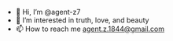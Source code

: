 - 👋 Hi, I’m @agent-z7
- 👀 I’m interested in truth, love, and beauty
- 📫 How to reach me agent.z.1844@gmail.com

<!---
agent-z7/agent-z7 is a ✨ special ✨ repository because its `README.md` (this file) appears on your GitHub profile.
You can click the Preview link to take a look at your changes.
--->
